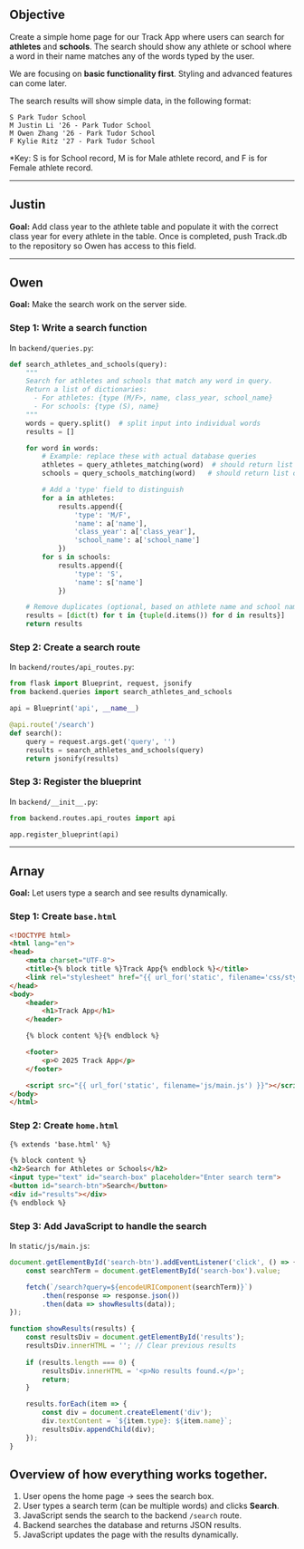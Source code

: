 
## Objective
Create a simple home page for our Track App where users can search for **athletes** and **schools**. The search should show any athlete or school where a word in their name matches any of the words typed by the user.  

We are focusing on **basic functionality first**. Styling and advanced features can come later.  

The search results will show simple data, in the following format:

```
S Park Tudor School
M Justin Li '26 - Park Tudor School
M Owen Zhang '26 - Park Tudor School
F Kylie Ritz '27 - Park Tudor School
```


*Key: S is for School record, M is for Male athlete record, and F is for Female athlete record. 

---

## Justin
**Goal:** Add class year to the athlete table and populate it with the correct class year for every athlete in the table. Once is completed, push Track.db to the repository so Owen has access to this field. 

---

## Owen 

**Goal:** Make the search work on the server side.

### Step 1: Write a search function

In `backend/queries.py`:

```python
def search_athletes_and_schools(query):
    """
    Search for athletes and schools that match any word in query.
    Return a list of dictionaries:
      - For athletes: {type (M/F>, name, class_year, school_name}
      - For schools: {type (S), name}
    """
    words = query.split()  # split input into individual words
    results = []

    for word in words:
        # Example: replace these with actual database queries
        athletes = query_athletes_matching(word)  # should return list of dicts with type, name, class_year, school_name
        schools = query_schools_matching(word)   # should return list of dicts with type, name

        # Add a 'type' field to distinguish
        for a in athletes:
            results.append({
                'type': 'M/F',
                'name': a['name'],
                'class_year': a['class_year'],
                'school_name': a['school_name']
            })
        for s in schools:
            results.append({
                'type': 'S',
                'name': s['name']
            })

    # Remove duplicates (optional, based on athlete name and school name)
    results = [dict(t) for t in {tuple(d.items()) for d in results}]
    return results

```

### Step 2: Create a search route

In `backend/routes/api_routes.py`:

```python
from flask import Blueprint, request, jsonify
from backend.queries import search_athletes_and_schools

api = Blueprint('api', __name__)

@api.route('/search')
def search():
    query = request.args.get('query', '')
    results = search_athletes_and_schools(query)
    return jsonify(results)
```

### Step 3: Register the blueprint

In `backend/__init__.py`:

```python
from backend.routes.api_routes import api

app.register_blueprint(api)
```

---

## Arnay 

**Goal:** Let users type a search and see results dynamically.

### Step 1: Create `base.html`

```html
<!DOCTYPE html>
<html lang="en">
<head>
    <meta charset="UTF-8">
    <title>{% block title %}Track App{% endblock %}</title>
    <link rel="stylesheet" href="{{ url_for('static', filename='css/styles.css') }}">
</head>
<body>
    <header>
        <h1>Track App</h1>
    </header>

    {% block content %}{% endblock %}

    <footer>
        <p>© 2025 Track App</p>
    </footer>

    <script src="{{ url_for('static', filename='js/main.js') }}"></script>
</body>
</html>
```

### Step 2: Create `home.html`

```html
{% extends 'base.html' %}

{% block content %}
<h2>Search for Athletes or Schools</h2>
<input type="text" id="search-box" placeholder="Enter search term">
<button id="search-btn">Search</button>
<div id="results"></div>
{% endblock %}
```

### Step 3: Add JavaScript to handle the search

In `static/js/main.js`:

```javascript
document.getElementById('search-btn').addEventListener('click', () => {
    const searchTerm = document.getElementById('search-box').value;

    fetch(`/search?query=${encodeURIComponent(searchTerm)}`)
        .then(response => response.json())
        .then(data => showResults(data));
});

function showResults(results) {
    const resultsDiv = document.getElementById('results');
    resultsDiv.innerHTML = ''; // Clear previous results
    
    if (results.length === 0) {
        resultsDiv.innerHTML = '<p>No results found.</p>';
        return;
    }

    results.forEach(item => {
        const div = document.createElement('div');
        div.textContent = `${item.type}: ${item.name}`;
        resultsDiv.appendChild(div);
    });
}
```

## Overview of how everything works together.

1. User opens the home page → sees the search box.  
2. User types a search term (can be multiple words) and clicks **Search**.  
3. JavaScript sends the search to the backend `/search` route.  
4. Backend searches the database and returns JSON results.  
5. JavaScript updates the page with the results dynamically.  

